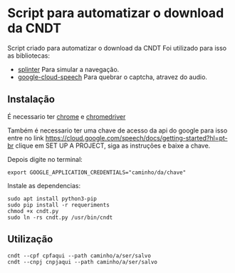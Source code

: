 # Script para automatizar o download da CNDT
Script criado para automatizar o download da CNDT
Foi utilizado para isso as bibliotecas:
- [splinter](https://github.com/cobrateam/splinter)
Para simular a navegação.
- [google-cloud-speech](https://cloud.google.com/speech/?hl=pt-br)
Para quebrar o captcha, atravez do audio.

## Instalação
É necessario ter [chrome](https://www.google.com.br/chrome/browser/desktop/index.html) e [chromedriver](https://sites.google.com/a/chromium.org/chromedriver/downloads)

Também é necessario ter uma chave de acesso da api do google para isso entre no link
https://cloud.google.com/speech/docs/getting-started?hl=pt-br
clique em SET UP A PROJECT, siga as instruções e baixe a chave.

Depois digite no terminal:
```
export GOOGLE_APPLICATION_CREDENTIALS="caminho/da/chave"
```

Instale as dependencias:
```
sudo apt install python3-pip
sudo pip install -r requeriments
chmod +x cndt.py
sudo ln -rs cndt.py /usr/bin/cndt
```

## Utilização
```
cndt --cpf cpfaqui --path caminho/a/ser/salvo
cndt --cnpj cnpjaqui --path caminho/a/ser/salvo
```
